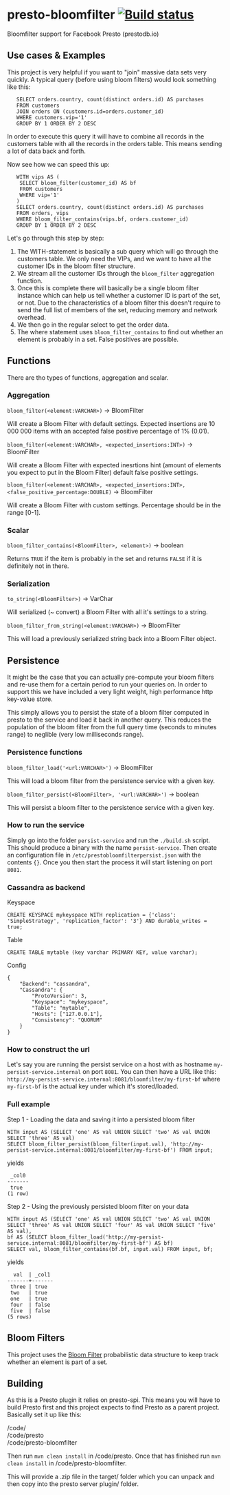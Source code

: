 # presto-bloomfilter [![Build status](https://api.travis-ci.org/RobinUS2/presto-bloomfilter.svg)](https://travis-ci.org/RobinUS2/presto-bloomfilter)
Bloomfilter support for Facebook Presto (prestodb.io) 

Use cases & Examples
-------------
This project is very helpful if you want to "join" massive data sets very quickly. A typical query (before using bloom filters) would look something like this:

```
   SELECT orders.country, count(distinct orders.id) AS purchases 
   FROM customers 
   JOIN orders ON (customers.id=orders.customer_id) 
   WHERE customers.vip='1'
   GROUP BY 1 ORDER BY 2 DESC
```

In order to execute this query it will have to combine all records in the customers table with all the records in the orders table. This means sending a lot of data back and forth.

Now see how we can speed this up:

```
   WITH vips AS (
    SELECT bloom_filter(customer_id) AS bf 
    FROM customers 
    WHERE vip='1'
   ) 
   SELECT orders.country, count(distinct orders.id) AS purchases 
   FROM orders, vips 
   WHERE bloom_filter_contains(vips.bf, orders.customer_id)
   GROUP BY 1 ORDER BY 2 DESC
```

Let's go through this step by step:

1.  The WITH-statement is basically a sub query which will go through the customers table. We only need the VIPs, and we want to have all the customer IDs in the bloom filter structure.
2.  We stream all the customer IDs through the `bloom_filter` aggregation function. 
3.  Once this is complete there will basically be a single bloom filter instance which can help us tell whether a customer ID is part of the set, or not. Due to the characteristics of a bloom filter this doesn't require to send the full list of members of the set, reducing memory and network overhead.
4.  We then go in the regular select to get the order data. 
5.  The where statement uses `bloom_filter_contains` to find out whether an element is probably in a set. False positives are possible.

Functions
-------------
There are tho types of functions, aggregation and scalar. 

### Aggregation
`bloom_filter(<element:VARCHAR>)` -> BloomFilter

Will create a Bloom Filter with default settings. Expected insertions are 10 000 000 items with an accepted false positive percentage of 1% (0.01).

`bloom_filter(<element:VARCHAR>, <expected_insertions:INT>)` -> BloomFilter

Will create a Bloom Filter with expected inesrtions hint (amount of elements you expect to put in the Bloom Filter) default false positive settings.

`bloom_filter(<element:VARCHAR>, <expected_insertions:INT>, <false_positive_percentage:DOUBLE)` -> BloomFilter

Will create a Bloom Filter with custom settings. Percentage should be in the range [0-1].

### Scalar
`bloom_filter_contains(<BloomFilter>, <element>)` -> boolean

Returns ``TRUE`` if the item is probably in the set and returns ``FALSE`` if it is definitely not in there.

### Serialization
`to_string(<BloomFilter>)` -> VarChar

Will serialized (~ convert) a Bloom Filter with all it's settings to a string.

`bloom_filter_from_string(<element:VARCHAR>)` -> BloomFilter

This will load a previously serialized string back into a Bloom Filter object.

Persistence
-------------
It might be the case that you can actually pre-compute your bloom filters and re-use them for a certain period to run your queries on. In order to support this we have included a very light weight, high performance http key-value store. 

This simply allows you to persist the state of a bloom filter computed in presto to the service and load it back in another query. This reduces the population of the bloom filter from the full query time (seconds to minutes range) to neglible (very low milliseconds range).

### Persistence functions
`bloom_filter_load('<url:VARCHAR>')` -> BloomFilter

This will load a bloom filter from the persistence service with a given key.

`bloom_filter_persist(<BloomFilter>, '<url:VARCHAR>')` -> boolean

This will persist a bloom filter to the persistence service with a given key.

### How to run the service
Simply go into the folder `persist-service` and run the `./build.sh` script. This should produce a binary with the name `persist-service`. Then create an configuration file in `/etc/prestobloomfilterpersist.json` with the contents `{}`. Once you then start the process it will start listening on port `8081`. 

### Cassandra as backend
Keyspace
```
CREATE KEYSPACE mykeyspace WITH replication = {'class': 'SimpleStrategy', 'replication_factor': '3'} AND durable_writes = true;
```

Table
```
CREATE TABLE mytable (key varchar PRIMARY KEY, value varchar);
```

Config
```
{
    "Backend": "cassandra",
    "Cassandra": {
        "ProtoVersion": 3,
        "Keyspace": "mykeyspace",
        "Table": "mytable",
        "Hosts": ["127.0.0.1"],
        "Consistency": "QUORUM"
    }
}
```

### How to construct the url
Let's say you are running the persist service on a host with as hostname `my-persist-service.internal` on port `8081`. You can then have a URL like this: `http://my-persist-service.internal:8081/bloomfilter/my-first-bf` where `my-first-bf` is the actual key under which it's stored/loaded.

### Full example
Step 1 - Loading the data and saving it into a persisted bloom filter
```
WITH input AS (SELECT 'one' AS val UNION SELECT 'two' AS val UNION SELECT 'three' AS val)
SELECT bloom_filter_persist(bloom_filter(input.val), 'http://my-persist-service.internal:8081/bloomfilter/my-first-bf') FROM input;
```
yields
```
 _col0 
-------
 true  
(1 row)
```

Step 2 - Using the previously persisted bloom filter on your data
```
WITH input AS (SELECT 'one' AS val UNION SELECT 'two' AS val UNION SELECT 'three' AS val UNION SELECT 'four' AS val UNION SELECT 'five' AS val), 
bf AS (SELECT bloom_filter_load('http://my-persist-service.internal:8081/bloomfilter/my-first-bf') AS bf) 
SELECT val, bloom_filter_contains(bf.bf, input.val) FROM input, bf;
```
yields
```
  val  | _col1 
-------+-------
 three | true  
 two   | true  
 one   | true  
 four  | false 
 five  | false 
(5 rows)
```

Bloom Filters
-------------
This project uses the [Bloom Filter](https://en.wikipedia.org/wiki/Bloom_filter) probabilistic data structure to keep track whether an element is part of a set.

Building
-------------
As this is a Presto plugin it relies on presto-spi. This means you will have to build Presto first and this project expects to find Presto as a parent project. Basically set it up like this:

/code/  
/code/presto  
/code/presto-bloomfilter  

Then run `mvn clean install` in /code/presto. Once that has finished run `mvn clean install` in /code/presto-bloomfilter.

This will provide a .zip file in the target/ folder which you can unpack and then copy into the presto server plugin/ folder.
